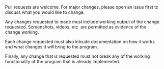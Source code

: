 Pull requests are welcome. For major changes, please open an issue first to discuss what you would like to change.

Any changes requested to made must include working output of the change requested. Screenshots, videos, etc. are
permitted as evidence of the change working.

Each change requested must also inlcude documentation on how it works and what changes it will bring to the program.

Finally, any change that is requested must not break any of the working functionality of the program that is already implemented.
